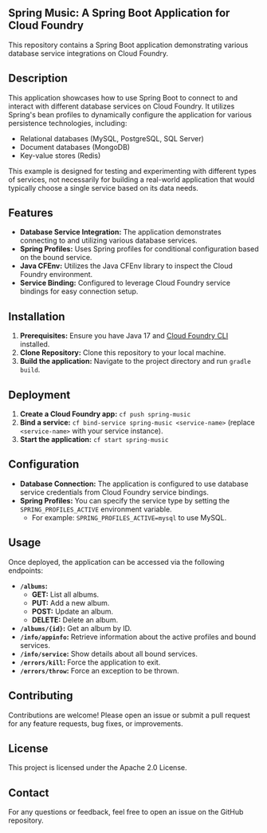 ## Spring Music: A Spring Boot Application for Cloud Foundry

This repository contains a Spring Boot application demonstrating various database service integrations on Cloud Foundry.

## Description

This application showcases how to use Spring Boot to connect to and interact with different database services on Cloud Foundry. It utilizes Spring's bean profiles to dynamically configure the application for various persistence technologies, including:

- Relational databases (MySQL, PostgreSQL, SQL Server)
- Document databases (MongoDB)
- Key-value stores (Redis)

This example is designed for testing and experimenting with different types of services, not necessarily for building a real-world application that would typically choose a single service based on its data needs.

## Features

- **Database Service Integration:** The application demonstrates connecting to and utilizing various database services.
- **Spring Profiles:** Uses Spring profiles for conditional configuration based on the bound service.
- **Java CFEnv:** Utilizes the Java CFEnv library to inspect the Cloud Foundry environment.
- **Service Binding:** Configured to leverage Cloud Foundry service bindings for easy connection setup.

## Installation

1. **Prerequisites:** Ensure you have Java 17 and [Cloud Foundry CLI](https://cli.cloudfoundry.org/) installed.
2. **Clone Repository:** Clone this repository to your local machine.
3. **Build the application:** Navigate to the project directory and run `gradle build`.

## Deployment

1. **Create a Cloud Foundry app:** `cf push spring-music`
2. **Bind a service:** `cf bind-service spring-music <service-name>` (replace `<service-name>` with your service instance).
3. **Start the application:** `cf start spring-music`

## Configuration

- **Database Connection:** The application is configured to use database service credentials from Cloud Foundry service bindings.
- **Spring Profiles:** You can specify the service type by setting the `SPRING_PROFILES_ACTIVE` environment variable. 
    - For example: `SPRING_PROFILES_ACTIVE=mysql` to use MySQL.

## Usage

Once deployed, the application can be accessed via the following endpoints:

- **`/albums`:**
    - **GET:** List all albums.
    - **PUT:** Add a new album.
    - **POST:** Update an album.
    - **DELETE:** Delete an album.
- **`/albums/{id}`:** Get an album by ID.
- **`/info/appinfo`:** Retrieve information about the active profiles and bound services.
- **`/info/service`:** Show details about all bound services.
- **`/errors/kill`:** Force the application to exit.
- **`/errors/throw`:** Force an exception to be thrown.

## Contributing

Contributions are welcome! Please open an issue or submit a pull request for any feature requests, bug fixes, or improvements.

## License

This project is licensed under the Apache 2.0 License.

## Contact

For any questions or feedback, feel free to open an issue on the GitHub repository.

